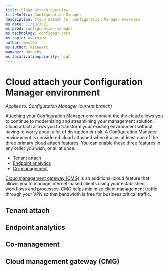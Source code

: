 ```yaml
---
title: Cloud attach overview
titleSuffix: Configuration Manager
description: Cloud attach for Configuration Manager overview
ms.date: 11/19/2021
ms.prod: configuration-manager
ms.technology: configmgr-core
ms.topic: overview
author: mestew
ms.author: mstewart
manager: dougeby
ms.localizationpriority: high
---
```


# Cloud attach your Configuration Manager environment
<!--9251060-->
*Applies to: Configuration Manager (current branch)*

Attaching your Configuration Manager environment the the cloud allows you to continue to modernizing and streamlining your management solution. Cloud attach allows you to transform your existing environment without having to worry about a lot of disruption or risk. A Configuration Manager environment is considered cloud attached when it uses at least one of the three primary cloud attach features. You can enable these three features in any order you wish, or all at once.  

- [Tenant attach](#tenant-attach)
- [Endpoint analytics](#endpoint-analytics)
- [Co-management](#co-management)

[Cloud management gateway (CMG)](#bkmk_cmg) is an additional cloud feature that allows you to manage internet-based clients using your established workflows and processes. CMG helps minimize client management traffic through your VPN so that bandwidth is free for business critical traffic.

## Tenant attach

## Endpoint analytics

## Co-management


## <a name="bkmk_cmg"></a> Cloud management gateway (CMG)
